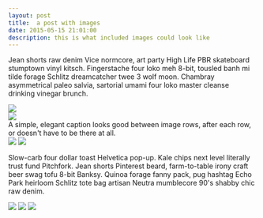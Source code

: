 ```yaml
---
layout: post
title:  a post with images
date: 2015-05-15 21:01:00
description: this is what included images could look like
---
```

Jean shorts raw denim Vice normcore, art party High Life PBR skateboard stumptown vinyl kitsch. Fingerstache four loko meh 8-bit, tousled banh mi tilde forage Schlitz dreamcatcher twee 3 wolf moon. Chambray asymmetrical paleo salvia, sartorial umami four loko master cleanse drinking vinegar brunch. 

<div class="img_row">
    <img class="col three" src="/img/9.jpg">
</div>
<div class="img_row">
    <img class="col three" src="{{ site.baseurl }}/img/9.jpg">
</div>
<div class="col three caption">
    A simple, elegant caption looks good between image rows, after each row, or doesn't have to be there at all. 
</div>
<div class="img_row">
    <img class="col two" src="/img/8.jpg">
    <img class="col one" src="/img/10.jpg">
</div>

Slow-carb four dollar toast Helvetica pop-up. Kale chips next level literally trust fund Pitchfork. Jean shorts Pinterest beard, farm-to-table irony craft beer swag tofu 8-bit Banksy. Quinoa forage fanny pack, pug hashtag Echo Park heirloom Schlitz tote bag artisan Neutra mumblecore 90's shabby chic raw denim.


<div class="img_row">
    <img class="col one" src="/img/11.jpg">
    <img class="col one" src="/img/12.jpg">
    <img class="col one" src="/img/7.jpg">
</div>
